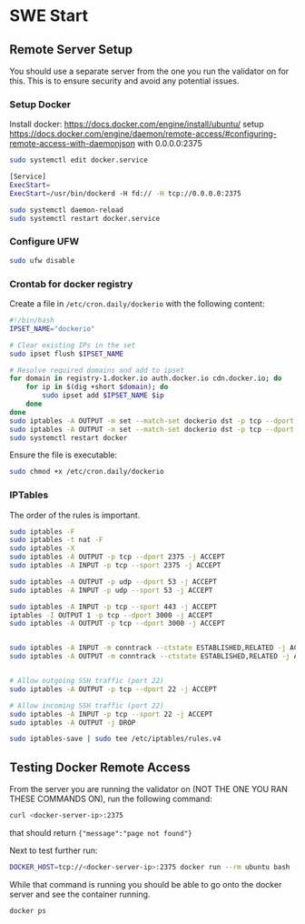 # SWE Start


## Remote Server Setup

You should use a separate server from the one you run the validator on for this. This is to ensure security and avoid any potential issues.

### Setup Docker

Install docker: https://docs.docker.com/engine/install/ubuntu/
setup https://docs.docker.com/engine/daemon/remote-access/#configuring-remote-access-with-daemonjson with 0.0.0.0:2375

```bash
sudo systemctl edit docker.service
```

```bash
[Service]
ExecStart=
ExecStart=/usr/bin/dockerd -H fd:// -H tcp://0.0.0.0:2375
```

```bash
sudo systemctl daemon-reload
sudo systemctl restart docker.service
```

### Configure UFW

```bash
sudo ufw disable
```


### Crontab for docker registry
Create a file in `/etc/cron.daily/dockerio` with the following content:

```bash
#!/bin/bash
IPSET_NAME="dockerio"

# Clear existing IPs in the set
sudo ipset flush $IPSET_NAME

# Resolve required domains and add to ipset
for domain in registry-1.docker.io auth.docker.io cdn.docker.io; do
    for ip in $(dig +short $domain); do
        sudo ipset add $IPSET_NAME $ip
    done
done
sudo iptables -A OUTPUT -m set --match-set dockerio dst -p tcp --dport 443 -j ACCEPT
sudo iptables -A OUTPUT -m set --match-set dockerio dst -p tcp --dport 80 -j ACCEPT
sudo systemctl restart docker
```

Ensure the file is executable:
```bash
sudo chmod +x /etc/cron.daily/dockerio
```



### IPTables
The order of the rules is important.

```bash
sudo iptables -F
sudo iptables -t nat -F
sudo iptables -X
sudo iptables -A OUTPUT -p tcp --dport 2375 -j ACCEPT
sudo iptables -A INPUT -p tcp --sport 2375 -j ACCEPT

sudo iptables -A OUTPUT -p udp --dport 53 -j ACCEPT
sudo iptables -A INPUT -p udp --sport 53 -j ACCEPT

sudo iptables -A INPUT -p tcp --sport 443 -j ACCEPT
iptables -I OUTPUT 1 -p tcp --dport 3000 -j ACCEPT
sudo iptables -A OUTPUT -p tcp --dport 3000 -j ACCEPT


sudo iptables -A INPUT -m conntrack --ctstate ESTABLISHED,RELATED -j ACCEPT
sudo iptables -A OUTPUT -m conntrack --ctstate ESTABLISHED,RELATED -j ACCEPT


# Allow outgoing SSH traffic (port 22)
sudo iptables -A OUTPUT -p tcp --dport 22 -j ACCEPT

# Allow incoming SSH traffic (port 22)
sudo iptables -A INPUT -p tcp --sport 22 -j ACCEPT
sudo iptables -A OUTPUT -j DROP

sudo iptables-save | sudo tee /etc/iptables/rules.v4
```

## Testing Docker Remote Access

From the server you are running the validator on (NOT THE ONE YOU RAN THESE COMMANDS ON), run the following command:

```bash
curl <docker-server-ip>:2375
```

that should return `{"message":"page not found"}`

Next to test further run:

```bash
DOCKER_HOST=tcp://<docker-server-ip>:2375 docker run --rm ubuntu bash -c "sleep 600"
```

While that command is running you should be able to go onto the docker server and see the container running.

```bash
docker ps
```

